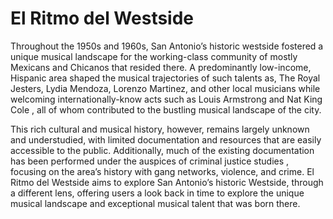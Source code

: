 # El Ritmo del Westside
Throughout the 1950s and 1960s, San Antonio’s historic westside fostered a unique musical landscape for the working-class community of mostly Mexicans and Chicanos that resided there. A predominantly low-income, Hispanic area shaped the musical trajectories of such talents as, The Royal Jesters, Lydia Mendoza, Lorenzo Martinez, and other local musicians while welcoming internationally-know acts such as Louis Armstrong  and Nat King Cole , all of whom contributed to the bustling musical landscape of the city. 

This rich cultural and musical history, however, remains largely unknown and understudied, with limited documentation and resources that are easily accessible to the public. Additionally, much of the existing documentation has been performed under the auspices of criminal justice studies , focusing on the area’s history with gang networks, violence, and crime. El Ritmo del Westside aims to explore San Antonio’s historic Westside, through a different lens, offering users a look back in time to explore the unique musical landscape and exceptional musical talent that was born there.
